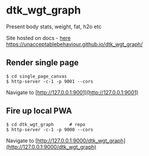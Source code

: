 # dtk_wgt_graph
Present body stats, weight, fat, h2o etc

Site hosted on docs - [here](https://unacceptablebehaviour.github.io/dtk_wgt_graph/)  
https://unacceptablebehaviour.github.io/dtk_wgt_graph/

## Render single page

```
$ cd single_page_canvas
$ http-server -c-1 -p 9001 --cors
```
Navigate to [http://127.0.0.1:9001](http://127.0.0.1:9001)

## Fire up local PWA

```
$ cd dtk_wgt_graph      # repo
$ http-server -c-1 -p 9000 --cors
```
Navigate to [http://127.0.0.1:9000/dtk_wgt_graph](http://127.0.0.1:9000/dtk_wgt_graph)